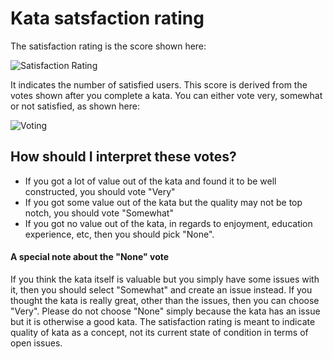 # Kata satsfaction rating

The satisfaction rating is the score shown here:

![Satisfaction Rating](https://www.evernote.com/l/AAU2GBEeCMZLGJZ1EJDQIAC1mbCwW8HWARcB/image.png)

It indicates the number of satisfied users. This score is derived from the votes shown after you complete a kata. You can either vote very, somewhat or not satisfied, as shown here:

![Voting](https://www.evernote.com/l/AAUwNziPnz5PE7VBi9V0y1qIAdHFT_q4mGIB/image.png)

## How should I interpret these votes?

- If you got a lot of value out of the kata and found it to be well constructed, you should vote "Very" 
- If you got some value  out of the kata but the quality may not be top notch, you should vote "Somewhat"
- If you got no value out of the kata, in regards to enjoyment, education experience, etc, then you should pick "None".

#### A special note about the "None" vote

If you think the kata itself is valuable but you simply have some issues with it, then you should select "Somewhat" and create an issue instead. If you thought the kata is really great, other than the issues, then you can choose "Very". Please do not choose "None" simply because the kata has an issue but it is otherwise a good kata. The satisfaction rating is meant to indicate quality of kata as a concept, not its current state of condition in terms of open issues. 

